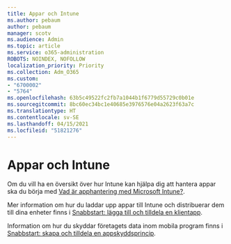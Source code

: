 ```yaml
---
title: Appar och Intune
ms.author: pebaum
author: pebaum
manager: scotv
ms.audience: Admin
ms.topic: article
ms.service: o365-administration
ROBOTS: NOINDEX, NOFOLLOW
localization_priority: Priority
ms.collection: Adm_O365
ms.custom:
- "6700002"
- "5764"
ms.openlocfilehash: 63b5c49522fc2fb7a1044b1f6779d55729c0b01e
ms.sourcegitcommit: 8bc60ec34bc1e40685e3976576e04a2623f63a7c
ms.translationtype: HT
ms.contentlocale: sv-SE
ms.lasthandoff: 04/15/2021
ms.locfileid: "51821276"
---
```

# <a name="apps-and-intune"></a>Appar och Intune

Om du vill ha en översikt över hur Intune kan hjälpa dig att hantera appar ska du börja med [Vad är apphantering med Microsoft Intune?](https://docs.microsoft.com/mem/intune/apps/app-management).

Mer information om hur du laddar upp appar till Intune och distribuerar dem till dina enheter finns i [Snabbstart: lägga till och tilldela en klientapp](https://docs.microsoft.com/mem/intune/apps/quickstart-add-assign-app).

Information om hur du skyddar företagets data inom mobila program finns i [Snabbstart: skapa och tilldela en appskyddsprincip](https://docs.microsoft.com/mem/intune/apps/quickstart-create-assign-app-policy).